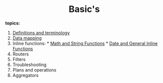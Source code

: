 <div align="center">

# Basic's
</div>


__topics:__

  1. [Definitions and terminology](definitions_and_terminology.md)
  2. [Data mapping](data_mapping.md)
  3. Inline functions:
    * [Math and String Functions](math_and_string_functions.md)
    * [Date and General Inline Functions](date_and_general_inline_functions.md)
  5. Routers
  6. Filters
  7. Troubleshooting
  8. Plans and operations
  9. Aggregators


